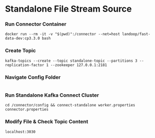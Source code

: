 # Standalone File Stream Source

### Run Connector Container

```shell
docker run --rm -it -v "$(pwd)":/connector --net=host landoop/fast-data-dev:cp3.3.0 bash
```

### Create Topic

```shell
kafka-topics --create --topic standalone-topic --partitions 3 --replication-factor 1 --zookeeper 127.0.0.1:2181
```

### Navigate Config Folder

```shell

```

### Run Standalone Kafka Connect Cluster

```shell
cd /connector/config && connect-standalone worker.properties connector.properties
```

### Modify File & Check Topic Content

```shell
localhost:3030
```
